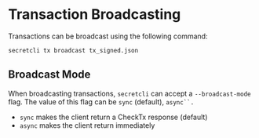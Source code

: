 # Transaction Broadcasting

Transactions can be broadcast using the following command:

```
secretcli tx broadcast tx_signed.json
```

## Broadcast Mode

When broadcasting transactions, `secretcli` can accept a `--broadcast-mode` flag. The value of this flag can be `sync` (default), `async``.`

* `sync` makes the client return a CheckTx response (default)
* `async` makes the client return immediately
